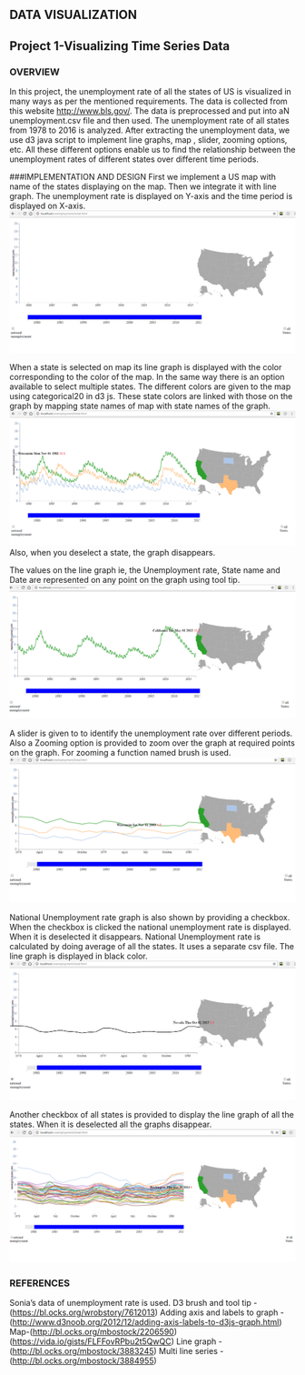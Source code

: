## DATA VISUALIZATION 
## Project 1-Visualizing Time Series Data

### OVERVIEW
In this project, the unemployment rate of all the states of US is visualized in many ways as per the mentioned requirements. The data is collected from this website http://www.bls.gov/. The data is preprocessed and put into aN unemployment.csv file and then used. The unemployment rate of all states from 1978 to 2016 is analyzed.
After extracting the unemployment data, we use d3 java script to implement line graphs, map , slider, zooming options, etc. All these different options enable us to find the relationship between the unemployment rates of different states over different time periods.

###IMPLEMENTATION AND DESIGN
First we implement a US map with name of the states displaying on the map. Then we integrate it with line graph.
The unemployment rate is displayed on Y-axis and the time period is displayed on X-axis.
![ScreenShot](https://github.com/sunandha21/sunandha21.github.io/blob/master/start.PNG)

When a state is selected on map its line graph is displayed with the color corresponding to the color of the map. In the same way there is an option available to select multiple states.
The different colors are given to the map using categorical20 in d3 js.
These state colors are linked with those on the graph by mapping state names of map with state names of the graph.
![ScreenShot](https://github.com/sunandha21/sunandha21.github.io/blob/master/state%20selection.PNG)
Also, when you deselect a state, the graph disappears.

The values on the line graph ie, the Unemployment rate, State name and Date are represented on any point on the graph using tool tip.
![ScreenShot](https://github.com/sunandha21/sunandha21.github.io/blob/master/tooltip.PNG)

A slider is given to to identify the unemployment rate over different periods. Also a Zooming option is provided to zoom over the graph at required points on the graph. For zooming a function named brush is used.
![ScreenShot](https://github.com/sunandha21/sunandha21.github.io/blob/master/zoom.PNG)

National Unemployment rate graph is also shown by providing a checkbox. When the checkbox is clicked the national unemployment rate is displayed. When it is deselected it disappears. National Unemployment rate is calculated by doing average of all the states. It uses a separate csv file. The line graph is displayed in black color.
![ScreenShot](https://github.com/sunandha21/sunandha21.github.io/blob/master/nationalrate.PNG)

Another checkbox of all states is provided to display the line graph of all the states.  When it is deselected all the graphs disappear.
![ScreenShot](https://github.com/sunandha21/sunandha21.github.io/blob/master/allstates%20(1).PNG)

### REFERENCES
Sonia’s data of unemployment rate is used.
D3 brush and tool tip - (https://bl.ocks.org/wrobstory/7612013)
Adding axis and labels to graph - (http://www.d3noob.org/2012/12/adding-axis-labels-to-d3js-graph.html)
Map-(http://bl.ocks.org/mbostock/2206590)
     (https://vida.io/gists/FLFFovRPbu2t5QwQC)
Line graph - (http://bl.ocks.org/mbostock/3883245)
Multi line series - (http://bl.ocks.org/mbostock/3884955)


